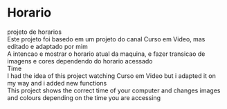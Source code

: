 # Horario
projeto de horarios
</br>
Este projeto foi basedo em um projeto do canal Curso em Video, mas editado e adaptado por mim
</br>
A intencao e mostrar o horario atual da maquina, e fazer transicao de imagens e cores dependendo do horario acessado
</br>
Time
</br>
I had the idea of this project watching Curso em Video but i adapted it on my way and i added new functions 
</br>
This project shows the correct time of your computer and changes images and colours depending on the time you are accessing
